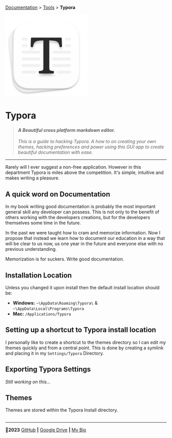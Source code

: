 [Documentation](../../../tree/1st-drafts) > [Tools](./) > **Typora**

![Typora Icon](https://raw.githubusercontent.com/8rents/_/i/typora-icon.png)

# Typora

> #### ***A Beautiful cross platform markdown editor.***
>
> *This is a guide to hacking Typora. A how to on creating your own themes, hacking preferences and power using this GUI app to create beautiful documentation with ease.*

---

Rarely will I ever suggest a non-free application. However in this department Typora is miles above the competition. It's simple, intuitive and makes writing a pleasure.

## A quick word on Documentation

In my book writing good documentation is probably the most important general skill any developer can possess. This is not only to the benefit of others working with the developers creations, but for the developers themselves some time in the future.

In the past we were taught how to cram and memorize information. Now I propose that instead we learn how to document our education in a way that will be clear to us now, us one year in the future and everyone else with no previous understanding.

Memorization is for suckers. Write good documentation.

## Installation Location

Unless you changed it upon install then the default install location should be:

- **Windows:** `~\AppData\Roaming\Typora\` & `~\AppData\Local\Programs\Typora`
- **Mac:** `/Applications/Typora`

## Setting up a shortcut to Typora install location

I personally like to create a shortcut  to the themes directory so I can edit my themes quickly and from a central point. This is done by creating a symlink and placing it in my `Settings/Typora` Directory.

## Exporting Typora Settings

*Still working on this...*

## Themes

Themes are stored within the Typora Install directory.

## 

***

🤍**2023** [GitHub](https://github.com/8rents?tab=repositories) **|** [Google Drive](https://bit.ly/brent-gd) **|** [My Bio](https://my.bio/8rents)